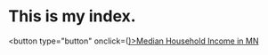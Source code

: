 # This is my index.

<button type="button" onclick=(<a href="https://japotter1.github.io/r-gis-practice/MN_County_Tract_MHI">)>Median Household Income in MN</button>
